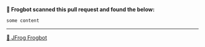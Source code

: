 **🚨 Frogbot scanned this pull request and found the below:**

```
some content
```


---
[🐸 JFrog Frogbot](https://docs.jfrog-applications.jfrog.io/jfrog-applications/frogbot)